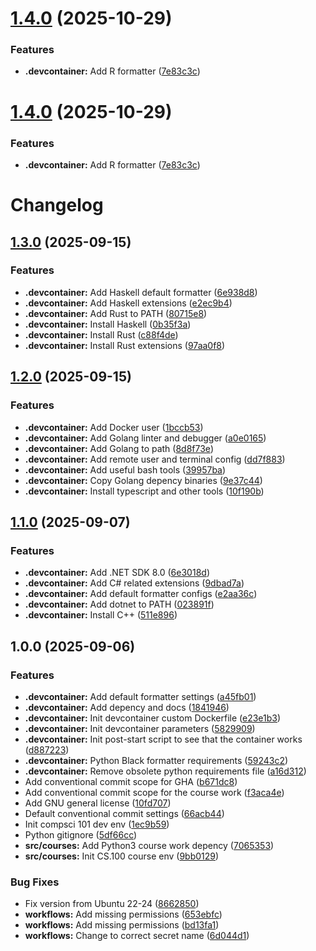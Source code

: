 # [1.4.0](https://github.com/JPaiv/tuni-compsci-env/compare/v1.3.0...v1.4.0) (2025-10-29)


### Features

* **.devcontainer:** Add R formatter ([7e83c3c](https://github.com/JPaiv/tuni-compsci-env/commit/7e83c3c001a427ed16c7d464b32359e292a8f621))

# [1.4.0](https://github.com/JPaiv/tuni-compsci-env/compare/v1.3.0...v1.4.0) (2025-10-29)


### Features

* **.devcontainer:** Add R formatter ([7e83c3c](https://github.com/JPaiv/tuni-compsci-env/commit/7e83c3c001a427ed16c7d464b32359e292a8f621))

# Changelog

## [1.3.0](https://github.com/JPaiv/tuni-compsci-env/compare/v1.2.0...v1.3.0) (2025-09-15)


### Features

* **.devcontainer:** Add Haskell default formatter ([6e938d8](https://github.com/JPaiv/tuni-compsci-env/commit/6e938d8720475005b099e015eccf54f803ee59f9))
* **.devcontainer:** Add Haskell extensions ([e2ec9b4](https://github.com/JPaiv/tuni-compsci-env/commit/e2ec9b4eaa6761b31fa0bbb702a55e276a49fd71))
* **.devcontainer:** Add Rust to PATH ([80715e8](https://github.com/JPaiv/tuni-compsci-env/commit/80715e82b505df546dfacd35ea19657057f3a983))
* **.devcontainer:** Install Haskell ([0b35f3a](https://github.com/JPaiv/tuni-compsci-env/commit/0b35f3aa08c3e95c7bd4498b4864ec832e3c448e))
* **.devcontainer:** Install Rust ([c88f4de](https://github.com/JPaiv/tuni-compsci-env/commit/c88f4de55b98c310f8588e9c46dc3009e1a91ed0))
* **.devcontainer:** Install Rust extensions ([97aa0f8](https://github.com/JPaiv/tuni-compsci-env/commit/97aa0f8ce3d47ce26ed3d137101146fa388bc44f))

## [1.2.0](https://github.com/JPaiv/tuni-compsci-env/compare/v1.1.0...v1.2.0) (2025-09-15)


### Features

* **.devcontainer:** Add Docker user ([1bccb53](https://github.com/JPaiv/tuni-compsci-env/commit/1bccb530bb520df782701cb8c56905717c560919))
* **.devcontainer:** Add Golang linter and debugger ([a0e0165](https://github.com/JPaiv/tuni-compsci-env/commit/a0e0165cb6116edfbeedd75f5128773944ad8efb))
* **.devcontainer:** Add Golang to path ([8d8f73e](https://github.com/JPaiv/tuni-compsci-env/commit/8d8f73e9a57a0a83e4da864ddcc1394bfca247e1))
* **.devcontainer:** Add remote user and terminal config ([dd7f883](https://github.com/JPaiv/tuni-compsci-env/commit/dd7f8834156fa413cb5b808f42883f35c91084e9))
* **.devcontainer:** Add useful bash tools ([39957ba](https://github.com/JPaiv/tuni-compsci-env/commit/39957bab48a2d2661cdc1fa88effc3c8525c1236))
* **.devcontainer:** Copy Golang depency binaries ([9e37c44](https://github.com/JPaiv/tuni-compsci-env/commit/9e37c440b9e703a868ff2c50b31df1cececf6b5b))
* **.devcontainer:** Install typescript and other tools ([10f190b](https://github.com/JPaiv/tuni-compsci-env/commit/10f190b953254f8c993b447af25f8c7ba06f6908))

## [1.1.0](https://github.com/JPaiv/tuni-compsci-env/compare/v1.0.0...v1.1.0) (2025-09-07)


### Features

* **.devcontainer:** Add .NET SDK 8.0 ([6e3018d](https://github.com/JPaiv/tuni-compsci-env/commit/6e3018d93a40b0ccdd5962f07bcbeedc330f5629))
* **.devcontainer:** Add C# related extensions ([9dbad7a](https://github.com/JPaiv/tuni-compsci-env/commit/9dbad7a2ca9d5f88d4bbe150b522961e7c466f8a))
* **.devcontainer:** Add default formatter configs ([e2aa36c](https://github.com/JPaiv/tuni-compsci-env/commit/e2aa36cdbbb62db062d5e366e79775fd0378b4ce))
* **.devcontainer:** Add dotnet to PATH ([023891f](https://github.com/JPaiv/tuni-compsci-env/commit/023891f0463b968350e241ed8e682c178ccfac46))
* **.devcontainer:** Install C++ ([511e896](https://github.com/JPaiv/tuni-compsci-env/commit/511e89667a2ee8714c8b3ef58297ad9995612182))

## 1.0.0 (2025-09-06)


### Features

* **.devcontainer:** Add default formatter settings ([a45fb01](https://github.com/JPaiv/tuni-compsci-env/commit/a45fb01c433154632f5dbbaa57366841cec86eff))
* **.devcontainer:** Add depency and docs ([1841946](https://github.com/JPaiv/tuni-compsci-env/commit/18419465308b514ac1f9c0c4bc57ee3561e13ff1))
* **.devcontainer:** Init devcontainer custom Dockerfile ([e23e1b3](https://github.com/JPaiv/tuni-compsci-env/commit/e23e1b37e0ee5cd967c249bff6562fbe2f62c3dd))
* **.devcontainer:** Init devcontainer parameters ([5829909](https://github.com/JPaiv/tuni-compsci-env/commit/5829909bedb1a9bba75bf17557fc20a779a8c10a))
* **.devcontainer:** Init post-start script to see that the container works ([d887223](https://github.com/JPaiv/tuni-compsci-env/commit/d887223452cc13df85c663f72fe38440f0f4c2f3))
* **.devcontainer:** Python Black formatter requirements ([59243c2](https://github.com/JPaiv/tuni-compsci-env/commit/59243c21ac37aca4df14310e119438bcc24e5b85))
* **.devcontainer:** Remove obsolete python requirements file ([a16d312](https://github.com/JPaiv/tuni-compsci-env/commit/a16d3121c268eb710e7447b7b33dcc26ba796184))
* Add conventional commit scope for GHA ([b671dc8](https://github.com/JPaiv/tuni-compsci-env/commit/b671dc84936febcca7aaa90da4a137e85c4cc346))
* Add conventional commit scope for the course work ([f3aca4e](https://github.com/JPaiv/tuni-compsci-env/commit/f3aca4e1e0a880f60248e59d24223b608997b783))
* Add GNU general license ([10fd707](https://github.com/JPaiv/tuni-compsci-env/commit/10fd70701e68b57f175f819b8a24c176743096dc))
* Default conventional commit settings ([66acb44](https://github.com/JPaiv/tuni-compsci-env/commit/66acb44604c957385f3c51b9604f00984b821107))
* Init compsci 101 dev env ([1ec9b59](https://github.com/JPaiv/tuni-compsci-env/commit/1ec9b598704aa192fe470a60a7033b77efa17fea))
* Python gitignore ([5df66cc](https://github.com/JPaiv/tuni-compsci-env/commit/5df66cc538e6fb776d84700dc9fdcf7829cefba1))
* **src/courses:** Add Python3 course work depency ([7065353](https://github.com/JPaiv/tuni-compsci-env/commit/7065353f7c98fd7298252871b998173476ad2f30))
* **src/courses:** Init CS.100 course env ([9bb0129](https://github.com/JPaiv/tuni-compsci-env/commit/9bb012960a7d5e64c75aeae51efa02c7a92891bf))


### Bug Fixes

* Fix version from Ubuntu 22-24 ([8662850](https://github.com/JPaiv/tuni-compsci-env/commit/86628502759a8321e9a78ed9510ac938aa1ab09c))
* **workflows:** Add missing permissions ([653ebfc](https://github.com/JPaiv/tuni-compsci-env/commit/653ebfc26e2458693cbf8fd83327dde4576b00fe))
* **workflows:** Add missing permissions ([bd13fa1](https://github.com/JPaiv/tuni-compsci-env/commit/bd13fa1e480af1ff22508b0a3904acc60dc2c227))
* **workflows:** Change to correct secret name ([6d044d1](https://github.com/JPaiv/tuni-compsci-env/commit/6d044d13f369e22d7e0e75aa43c966f583688b1e))
